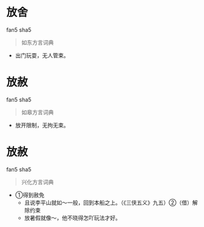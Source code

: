 # 放舍
fan5 sha5
> 如东方言词典
- 出门玩耍，无人管束。

# 放赦
fan5 sha5
> 如皋方言词典
- 放开限制，无拘无束。

# 放赦
fan5 sha5
> 兴化方言词典
- ①得到赦免
  - 且说李平山就如～一般，回到本船之上。（《三侠五义》九五）②（借）解除约束
  - 放暑假就像～，他不晓得怎吖玩法才好。
